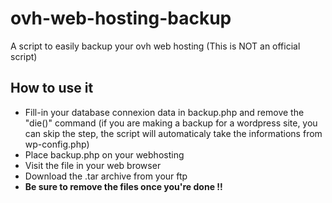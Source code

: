 # ovh-web-hosting-backup
A script to easily backup your ovh web hosting (This is NOT an official script)

## How to use it

- Fill-in your database connexion data in backup.php and remove the "die()" command (if you are making a backup for a wordpress site, you can skip the step, the script will automaticaly take the informations from wp-config.php)
- Place backup.php on your webhosting
- Visit the file in your web browser
- Download the .tar archive from your ftp
- **Be sure to remove the files once you're done !!**

